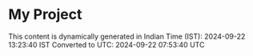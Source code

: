 # My Project

This content is dynamically generated in Indian Time (IST): 2024-09-22 13:23:40 IST
Converted to UTC: 2024-09-22 07:53:40 UTC
